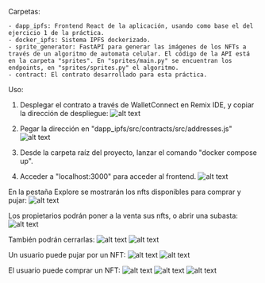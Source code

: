 Carpetas:

    - dapp_ipfs: Frontend React de la aplicación, usando como base el del ejercicio 1 de la práctica.
    - docker_ipfs: Sistema IPFS dockerizado.
    - sprite_generator: FastAPI para generar las imágenes de los NFTs a través de un algoritmo de automata celular. El código de la API está en la carpeta "sprites". En "sprites/main.py" se encuentran los endpoints, en "sprites/sprites.py" el algoritmo.
    - contract: El contrato desarrollado para esta práctica.

Uso:
1. Desplegar el contrato a través de WalletConnect en Remix IDE, y copiar la dirección de despliegue:
![alt text](docs/image1.png)

2. Pegar la dirección en "dapp_ipfs/src/contracts/src/addresses.js"
![alt text](docs/image2.png)

3. Desde la carpeta raíz del proyecto, lanzar el comando "docker compose up".

4. Acceder a "localhost:3000" para acceder al frontend.
![alt text](docs/mynfts.png)

En la pestaña Explore se mostrarán los nfts disponibles para comprar y pujar:
![alt text](docs/sell&auction.png)

Los propietarios podrán poner a la venta sus nfts, o abrir una subasta:
![alt text](docs/sell.png)

También podrán cerrarlas:
![alt text](docs/cancel_sale.png)
![alt text](docs/cancel_sale2.png)

Un usuario puede pujar por un NFT:
![alt text](docs/puja.png)
![alt text](docs/puja_correcta.png)

El usuario puede comprar un NFT:
![alt text](docs/compra.png)
![alt text](docs/error_compra.png)
![alt text](docs/compra_correcta.png)